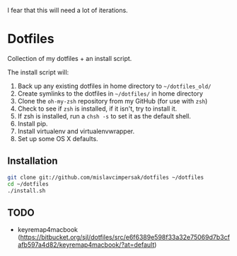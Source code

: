 I fear that this will need a lot of iterations.

Dotfiles
========
Collection of my dotfiles + an install script.

The install script will:

1. Back up any existing dotfiles in home directory to `~/dotfiles_old/`
2. Create symlinks to the dotfiles in `~/dotfiles/` in home directory
3. Clone the `oh-my-zsh` repository from my GitHub (for use with `zsh`)
4. Check to see if `zsh` is installed, if it isn't, try to install it.
5. If zsh is installed, run a `chsh -s` to set it as the default shell.
6. Install pip.
7. Install virtualenv and virtualenvwrapper.
8. Set up some OS X defaults.


Installation
------------

``` bash
git clone git://github.com/mislavcimpersak/dotfiles ~/dotfiles
cd ~/dotfiles
./install.sh
```

TODO
----
- keyremap4macbook (https://bitbucket.org/sjl/dotfiles/src/e6f6389e598f33a32e75069d7b3cfafb597a4d82/keyremap4macbook/?at=default)
